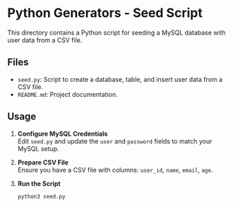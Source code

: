 # Python Generators - Seed Script

This directory contains a Python script for seeding a MySQL database with user data from a CSV file.

## Files

- `seed.py`: Script to create a database, table, and insert user data from a CSV file.
- `README.md`: Project documentation.

## Usage

1. **Configure MySQL Credentials**  
   Edit `seed.py` and update the `user` and `password` fields to match your MySQL setup.

2. **Prepare CSV File**  
   Ensure you have a CSV file with columns: `user_id`, `name`, `email`, `age`.

3. **Run the Script**  
   ```sh
   python3 seed.py